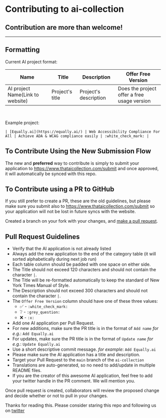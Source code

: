 # Contributing to ai-collection

## Contribution are more than welcome!

---

## Formatting

Current AI project format:

| Name | Title | Description | Offer Free Version |
| --- | --- | --- | --- |
| AI project Name(Link to website) | Project's title | Project's description | Does the project offer a free usage version |

<br />

Example project:

```
| [Equally.ai](https://equally.ai/) | Web Accessibility Compliance For All | Achieve ADA & WCAG compliance easily | :white_check_mark: |
```

## To Contribute Using the New Submission Flow

The new and <b>preferred</b> way to contribute is simply to submit your application to https://www.thataicollection.com/submit and once approved, it will
automatically be synced with this repo.

## To Contribute using a PR to GitHub

If you still prefer to create a PR, these are the old guidelines, but please make sure you submit also to https://www.thataicollection.com/submit so your application will not be lost in future syncs with the website.


Created a branch on your fork with your changes, and [make a pull request][pr-link].

## Pull Request Guidelines

* Verify that the AI application is not already listed
* Always add the new application to the end of the category table (it will sorted alphabetically during next job run)
* Each table column should be padded with one space on either side.
* The Title should not exceed 120 characters and should not contain the character `|`.
* The Title will be re-formatted automatically to keep the standard of New York Times Manual of Style.
* The Description should not exceed 300 characters and should not contain the character `|`.
* The `Offer Free Version` column should have one of these three values:
  * :white_check_mark: - `:white_check_mark:`
  * :grey_question: - `:grey_question:`
  * :x: - `:x:`
* Add one AI application per Pull Request.
* For new additions, make sure the PR title is in the format of `Add name` *for e.g.*: `Add Equally.ai`
* For updates, make sure the PR title is in the format of `Update name` *for e.g.*: `Update Equally.ai`
* Use a short descriptive commit message. *for example*: `Add Equally.ai`
* Please make sure the AI application has a title and description.
* Target your Pull Request to the `main` branch of the `ai-collection`
* Translations are auto-generated, so no need to add/update in multiple README files.
* If you are the creator of this awesome AI application, feel free to add your twitter handle in the PR comment. We will mention you.

Once pull request is created, collaborators will review the proposed change and decide whether or not to pull in your changes.

Thanks for reading this.
Please consider staring this repo and following us on [twitter](https://twitter.com/ai_collection_)

[pr-link]: <https://help.github.com/articles/creating-a-pull-request/>

